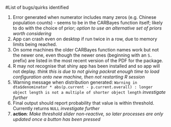 #List of bugs/quirks identified
1. Error generated when numerator includes many zeros (e.g. Chinese population counts) - seems to be in the CARBayes function itself; 
likely to do with the choice of prior; *option to use an alternative set of priors worth considering*
2. App can crash even on desktop if run twice in a row, due to memory limits being reached. 
3. On some machines the older CARBayes function names work but not the newer one, even though the newer ones (beginning with an 
`S.` prefix) are listed in the most recent version of the PDF for the package.
4. R may not recognise that shiny app has been installed and so app will not deplay. *think this is due to not giving packrat 
enough time to load configuration onto new machine, then not restarting R session*
5. Warning message when distribution generated: `Warning in dta$denominator * abs(p.current - p.current.overall) :
  longer object length is not a multiple of shorter object length` *investigate further*
6. Final output should report probability that value is within threshold. Currently returns `NULL` *investigate further*
7. **action**: *Make threshold slider non-reactive, so later processes are only updated once a button has been pressed* 
